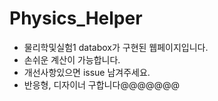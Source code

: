 # Physics_Helper
+ 물리학및실험1 databox가 구현된 웹페이지입니다.
+ 손쉬운 계산이 가능합니다. 
+ 개선사항있으면 issue 남겨주세요.
+ 반응형, 디자이너 구합니다@@@@@@@

